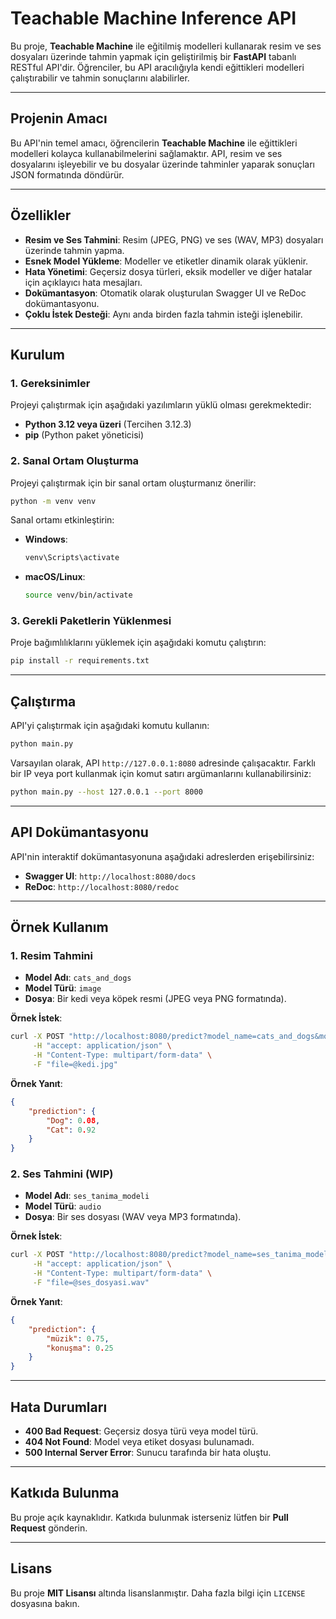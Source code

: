 # **Teachable Machine Inference API**

Bu proje, **Teachable Machine** ile eğitilmiş modelleri kullanarak resim ve ses dosyaları üzerinde tahmin yapmak için geliştirilmiş bir **FastAPI** tabanlı RESTful API'dir. Öğrenciler, bu API aracılığıyla kendi eğittikleri modelleri çalıştırabilir ve tahmin sonuçlarını alabilirler.

---

## **Projenin Amacı**

Bu API'nin temel amacı, öğrencilerin **Teachable Machine** ile eğittikleri modelleri kolayca kullanabilmelerini sağlamaktır. API, resim ve ses dosyalarını işleyebilir ve bu dosyalar üzerinde tahminler yaparak sonuçları JSON formatında döndürür.

---

## **Özellikler**

- **Resim ve Ses Tahmini**: Resim (JPEG, PNG) ve ses (WAV, MP3) dosyaları üzerinde tahmin yapma.
- **Esnek Model Yükleme**: Modeller ve etiketler dinamik olarak yüklenir.
- **Hata Yönetimi**: Geçersiz dosya türleri, eksik modeller ve diğer hatalar için açıklayıcı hata mesajları.
- **Dokümantasyon**: Otomatik olarak oluşturulan Swagger UI ve ReDoc dokümantasyonu.
- **Çoklu İstek Desteği**: Aynı anda birden fazla tahmin isteği işlenebilir.

---

## **Kurulum**

### **1. Gereksinimler**

Projeyi çalıştırmak için aşağıdaki yazılımların yüklü olması gerekmektedir:

- **Python 3.12 veya üzeri** (Tercihen 3.12.3)
- **pip** (Python paket yöneticisi)

### **2. Sanal Ortam Oluşturma**

Projeyi çalıştırmak için bir sanal ortam oluşturmanız önerilir:

```bash
python -m venv venv
```

Sanal ortamı etkinleştirin:

- **Windows**:
  ```bash
  venv\Scripts\activate
  ```
- **macOS/Linux**:
  ```bash
  source venv/bin/activate
  ```

### **3. Gerekli Paketlerin Yüklenmesi**

Proje bağımlılıklarını yüklemek için aşağıdaki komutu çalıştırın:

```bash
pip install -r requirements.txt
```

---

## **Çalıştırma**

API'yi çalıştırmak için aşağıdaki komutu kullanın:

```bash
python main.py
```

Varsayılan olarak, API `http://127.0.0.1:8080` adresinde çalışacaktır. Farklı bir IP veya port kullanmak için komut satırı argümanlarını kullanabilirsiniz:

```bash
python main.py --host 127.0.0.1 --port 8000
```

---

## **API Dokümantasyonu**

API'nin interaktif dokümantasyonuna aşağıdaki adreslerden erişebilirsiniz:

- **Swagger UI**: `http://localhost:8080/docs`
- **ReDoc**: `http://localhost:8080/redoc`

---

## **Örnek Kullanım**

### **1. Resim Tahmini**

- **Model Adı**: `cats_and_dogs`
- **Model Türü**: `image`
- **Dosya**: Bir kedi veya köpek resmi (JPEG veya PNG formatında).

**Örnek İstek**:
```bash
curl -X POST "http://localhost:8080/predict?model_name=cats_and_dogs&model_type=image" \
     -H "accept: application/json" \
     -H "Content-Type: multipart/form-data" \
     -F "file=@kedi.jpg"
```

**Örnek Yanıt**:
```json
{
    "prediction": {
        "Dog": 0.08,
        "Cat": 0.92
    }
}
```

### **2. Ses Tahmini** (WIP)

- **Model Adı**: `ses_tanima_modeli`
- **Model Türü**: `audio`
- **Dosya**: Bir ses dosyası (WAV veya MP3 formatında).

**Örnek İstek**:
```bash
curl -X POST "http://localhost:8080/predict?model_name=ses_tanima_modeli&model_type=audio" \
     -H "accept: application/json" \
     -H "Content-Type: multipart/form-data" \
     -F "file=@ses_dosyasi.wav"
```

**Örnek Yanıt**:
```json
{
    "prediction": {
        "müzik": 0.75,
        "konuşma": 0.25
    }
}
```

---

## **Hata Durumları**

- **400 Bad Request**: Geçersiz dosya türü veya model türü.
- **404 Not Found**: Model veya etiket dosyası bulunamadı.
- **500 Internal Server Error**: Sunucu tarafında bir hata oluştu.

---

## **Katkıda Bulunma**

Bu proje açık kaynaklıdır. Katkıda bulunmak isterseniz lütfen bir **Pull Request** gönderin.

---

## **Lisans**

Bu proje **MIT Lisansı** altında lisanslanmıştır. Daha fazla bilgi için `LICENSE` dosyasına bakın.